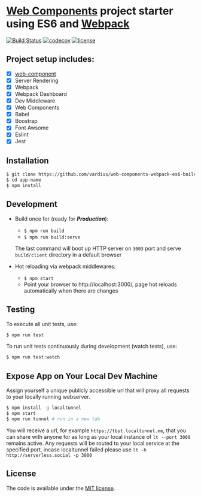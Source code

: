# [Web Components](https://www.webcomponents.org/) project starter using ES6 and [Webpack](https://webpack.github.io/)

[![Build Status](https://travis-ci.org/vardius/web-components-webpack-es6-boilerplate.svg?branch=master)](https://travis-ci.org/vardius/web-components-webpack-es6-boilerplate)
[![codecov](https://codecov.io/gh/vardius/web-components-webpack-es6-boilerplate/branch/master/graph/badge.svg)](https://codecov.io/gh/vardius/web-components-webpack-es6-boilerplate)
[![license](https://img.shields.io/github/license/vardius/web-components-webpack-es6-boilerplate.svg)](LICENSE.txt)

## Project setup includes:

- [x] [web-component](https://github.com/vardius/web-component)
- [x] Server Rendering
- [x] Webpack
- [x] Webpack Dashboard
- [x] Dev Middleware
- [x] Web Components
- [x] Babel
- [x] Boostrap
- [x] Font Awsome
- [x] Eslint
- [x] Jest

## Installation

```sh
$ git clone https://github.com/vardius/web-components-webpack-es6-boilerplate app-name
$ cd app-name
$ npm install
```

## Development

- Build once for (ready for **_Production_**):

  - `$ npm run build`
  - `$ npm run build:serve`

  The last command will boot up HTTP server on `3003` port and serve `build/client` directory in a default browser

- Hot reloading via webpack middlewares:
  - `$ npm start`
  - Point your browser to http://localhost:3000/, page hot reloads automatically when there are changes

## Testing

To execute all unit tests, use:

```sh
$ npm run test
```

To run unit tests continuously during development (watch tests), use:

```sh
$ npm run test:watch
```

## Expose App on Your Local Dev Machine

Assign yourself a unique publicly accessible url that will proxy all requests to your locally running webserver.

```sh
$ npm install -g localtunnel
$ npm start
$ npm run tunnel # run in a new tab
```

You will receive a url, for example `https://tbst.localtunnel.me`, that you can share with anyone for as long as your local instance of `lt --port 3000` remains active. Any requests will be routed to your local service at the specified port. incase localtunnel failed please use `lt -h http://serverless.social -p 3000`

## License

The code is available under the [MIT license](LICENSE.txt).
